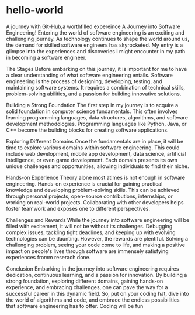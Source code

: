 # hello-world
A journey with Git-Hub,a worthfilled expereince 
A Journey into Software Engineering!
Entering the world of software engineering is an exciting and challenging journey. As technology continues to shape the world around us, the demand for skilled software engineers has skyrocketed. My entry is a glimpse into the experiences and discoveries i might encounter in my path in becoming a software engineer.

The Stages
Before embarking on this journey, it is important for me to have a clear understanding of what software engineering entails. Software engineering is the process of designing, developing, testing, and maintaining software systems. It requires a combination of technical skills, problem-solving abilities, and a passion for building innovative solutions.

Building a Strong Foundation
The first step in my journey is to acquire a solid foundation in computer science fundamentals. This often involves learning programming languages, data structures, algorithms, and software development methodologies. Programming languages like Python, Java, or C++ become the building blocks for creating software applications.

Exploring Different Domains
Once the fundamentals are in place, it will be time to explore various domains within software engineering. This could include web development, mobile app development, data science, artificial intelligence, or even game development. Each domain presents its own unique challenges and opportunities, allowing individuals to find their niche.

Hands-on Experience
Theory alone most atimes is not enough in software engineering. Hands-on experience is crucial for gaining practical knowledge and developing problem-solving skills. This can be achieved through personal projects, open-source contributions, internships, or working on real-world projects. Collaborating with other developers helps foster teamwork and exposes one to different perspectives.

Challenges and Rewards
While the journey into software engineering will be filled with excitement, it will not be without its challenges. Debugging complex issues, tackling tight deadlines, and keeping up with evolving technologies can be daunting. However, the rewards are plentiful. Solving a challenging problem, seeing your code come to life, and making a positive impact on people's lives through software are immensely satisfying experiences fromm reserach done.

Conclusion
Embarking in the journey into software engineering requires dedication, continuous learning, and a passion for innovation. By building a strong foundation, exploring different domains, gaining hands-on experience, and embracing challenges, one can pave the way for a successful career in this dynamic field. So, put on your coding hat, dive into the world of algorithms and code, and embrace the endless possibilities that software engineering has to offer. Coding will be fun
